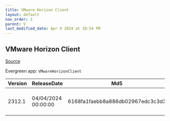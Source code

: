 ```yaml
---
title: VMware Horizon Client
layout: default
nav_order: 2
parent: V
last_modified_date: Apr 9 2024 at 10:54 PM
---
```


## VMware Horizon Client

[Source](https://docs.vmware.com/en/VMware-Horizon-Client/index.html)

Evergreen app: `VMwareHorizonClient`

| Version | ReleaseDate         | Md5                              | Sha256                                                           | Size      | Type | URI                                                                                                                                                                                                                        |
| ------- | ------------------- | -------------------------------- | ---------------------------------------------------------------- | --------- | ---- | -------------------------------------------------------------------------------------------------------------------------------------------------------------------------------------------------------------------------- |
| 2312.1  | 04/04/2024 00:00:00 | 6168fa1faebb8a886db02967edc3c3d3 | 8d57d194843265d3a31ee9b8505cdc283fa06571209ef753d268304e7bb4c7e5 | 258.19 MB | exe  | [https://download3.vmware.com/software/CART25FQ1_WIN_2312.1/VMware-Horizon-Client-2312.1-8.12.1-23531249.exe](https://download3.vmware.com/software/CART25FQ1_WIN_2312.1/VMware-Horizon-Client-2312.1-8.12.1-23531249.exe) |
